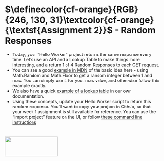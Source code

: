 # $\definecolor{cf-orange}{RGB}{246, 130, 31}\textcolor{cf-orange}{\textsf{Assignment  2}}$ - Random Responses
- Today, your “Hello Worker” project returns the same response every time. Let’s use an API and a Lookup Table to make things more interesting, and a return 1 of 4 Random Responses  to each GET request.
 - You can see a good [example in MDN](https://developer.mozilla.org/en-US/docs/Web/JavaScript/Reference/Global_Objects/Math/random) of the basic idea here - using Math.Random and Math.Floor to get a random integer between 1 and max. You can simply use 4 for your max value, and otherwise follow this example exactly. 
 - We also have a quick [example of a lookup table](https://developers.cloudflare.com/workers/examples/country-code-redirect/) in our own documentation.
 - Using these concepts, update your Hello Worker script to return this random response. You’ll want to copy your project in Github, so that your week 1 assignment is still available for reference. You can use the “import project” feature on the UI, or follow [these command line instructions](https://docs.github.com/en/repositories/creating-and-managing-repositories/duplicating-a-repository) 
# 
<img width="170" height="63.163" src="https://blog-cloudflare-com-assets.storage.googleapis.com/2019/06/logo-cloudflare-dark-1.svg">
